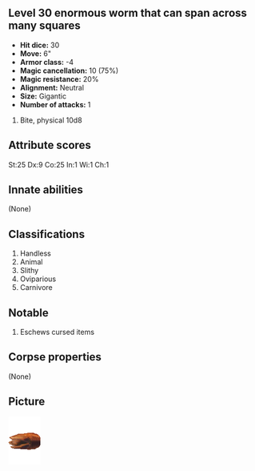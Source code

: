 ## Level 30 enormous worm that can span across many squares

- **Hit dice:** 30
- **Move:** 6"
- **Armor class:** -4
- **Magic cancellation:** 10 (75%)
- **Magic resistance:** 20%
- **Alignment:** Neutral
- **Size:** Gigantic
- **Number of attacks:** 1
1. Bite, physical 10d8

## Attribute scores

St:25 Dx:9 Co:25 In:1 Wi:1 Ch:1

## Innate abilities

(None)

## Classifications

1. Handless
2. Animal
3. Slithy
4. Oviparious
5. Carnivore

## Notable

1. Eschews cursed items

## Corpse properties

(None)

## Picture

![Elder long worm](https://github.com/hyvanmielenpelit/GnollHackTileSet/blob/main/Monsters/elder_long_worm/elder_long_worm.png?raw=true)
